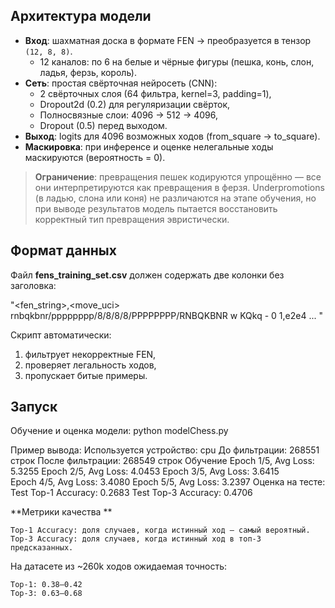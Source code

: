 ## Архитектура модели

- **Вход**: шахматная доска в формате FEN → преобразуется в тензор `(12, 8, 8)`.
  - 12 каналов: по 6 на белые и чёрные фигуры (пешка, конь, слон, ладья, ферзь, король).
- **Сеть**: простая свёрточная нейросеть (CNN):
  - 2 свёрточных слоя (64 фильтра, kernel=3, padding=1),
  - Dropout2d (0.2) для регуляризации свёрток,
  - Полносвязные слои: 4096 → 512 → 4096,
  - Dropout (0.5) перед выходом.
- **Выход**: logits для 4096 возможных ходов (from_square → to_square).
- **Маскировка**: при инференсе и оценке нелегальные ходы маскируются (вероятность = 0).


> **Ограничение**: превращения пешек кодируются упрощённо — все они интерпретируются как превращения в ферзя. Underpromotions (в ладью, слона или коня) не различаются на этапе обучения, но при выводе результатов модель пытается восстановить корректный тип превращения эвристически.


## Формат данных
Файл **fens_training_set.csv** должен содержать две колонки без заголовка: 
 
"<fen_string>,<move_uci>
rnbqkbnr/pppppppp/8/8/8/8/PPPPPPPP/RNBQKBNR w KQkq - 0 1,e2e4
...
"

Скрипт автоматически: 
  1. фильтрует некорректные FEN,
  2. проверяет легальность ходов,
  3. пропускает битые примеры.


## Запуск 

Обучение и оценка модели: 
  python modelChess.py

Пример вывода: 
  Используется устройство: cpu
  До фильтрации: 268551 строк
  После фильтрации: 268549 строк
  Обучение
  Epoch 1/5, Avg Loss: 5.3255
  Epoch 2/5, Avg Loss: 4.0453
  Epoch 3/5, Avg Loss: 3.6415  
  Epoch 4/5, Avg Loss: 3.4080
  Epoch 5/5, Avg Loss: 3.2397
  Оценка на тесте:
  Test Top-1 Accuracy: 0.2683
  Test Top-3 Accuracy: 0.4706
      

**Метрики качества **

    Top-1 Accuracy: доля случаев, когда истинный ход — самый вероятный.
    Top-3 Accuracy: доля случаев, когда истинный ход в топ-3 предсказанных.
     

На датасете из ~260k ходов ожидаемая точность: 

    Top-1: 0.38–0.42
    Top-3: 0.63–0.68
     
